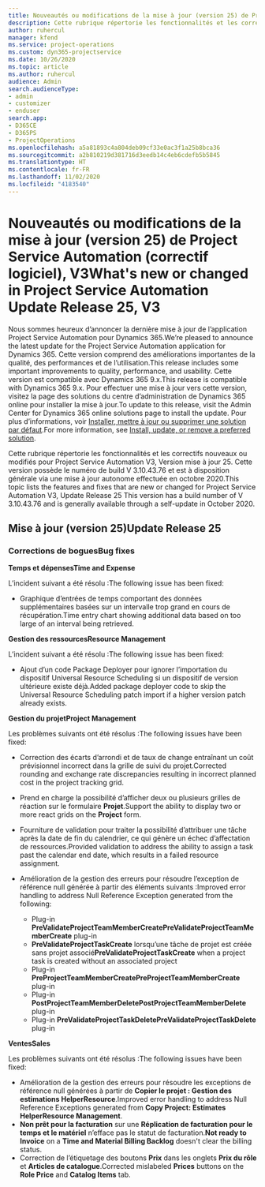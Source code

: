 ```yaml
---
title: Nouveautés ou modifications de la mise à jour (version 25) de Project Service Automation (correctif logiciel), V3
description: Cette rubrique répertorie les fonctionnalités et les correctifs disponibles pour la mise à jour (version 25) de Project Service Automation, V3.
author: ruhercul
manager: kfend
ms.service: project-operations
ms.custom: dyn365-projectservice
ms.date: 10/26/2020
ms.topic: article
ms.author: ruhercul
audience: Admin
search.audienceType:
- admin
- customizer
- enduser
search.app:
- D365CE
- D365PS
- ProjectOperations
ms.openlocfilehash: a5a81893c4a804deb09cf33e0ac3f1a25b8bca36
ms.sourcegitcommit: a2b810219d381716d3eedb14c4eb6cdefb5b5845
ms.translationtype: HT
ms.contentlocale: fr-FR
ms.lasthandoff: 11/02/2020
ms.locfileid: "4183540"
---
```

# <a name="whats-new-or-changed-in-project-service-automation-update-release-25-v3"></a><span data-ttu-id="93b52-103">Nouveautés ou modifications de la mise à jour (version 25) de Project Service Automation (correctif logiciel), V3</span><span class="sxs-lookup"><span data-stu-id="93b52-103">What's new or changed in Project Service Automation Update Release 25, V3</span></span>

<span data-ttu-id="93b52-104">Nous sommes heureux d’annoncer la dernière mise à jour de l’application Project Service Automation pour Dynamics 365.</span><span class="sxs-lookup"><span data-stu-id="93b52-104">We’re pleased to announce the latest update for the Project Service Automation application for Dynamics 365.</span></span> <span data-ttu-id="93b52-105">Cette version comprend des améliorations importantes de la qualité, des performances et de l’utilisation.</span><span class="sxs-lookup"><span data-stu-id="93b52-105">This release includes some important improvements to quality, performance, and usability.</span></span> <span data-ttu-id="93b52-106">Cette version est compatible avec Dynamics 365 9.x.</span><span class="sxs-lookup"><span data-stu-id="93b52-106">This release is compatible with Dynamics 365 9.x.</span></span> <span data-ttu-id="93b52-107">Pour effectuer une mise à jour vers cette version, visitez la page des solutions du centre d’administration de Dynamics 365 online pour installer la mise à jour.</span><span class="sxs-lookup"><span data-stu-id="93b52-107">To update to this release, visit the Admin Center for Dynamics 365 online solutions page to install the update.</span></span> <span data-ttu-id="93b52-108">Pour plus d’informations, voir [Installer, mettre à jour ou supprimer une solution par défaut](https://docs.microsoft.com/power-platform/admin/install-remove-preferred-solution).</span><span class="sxs-lookup"><span data-stu-id="93b52-108">For more information, see [Install, update, or remove a preferred solution](https://docs.microsoft.com/power-platform/admin/install-remove-preferred-solution).</span></span>

<span data-ttu-id="93b52-109">Cette rubrique répertorie les fonctionnalités et les correctifs nouveaux ou modifiés pour Project Service Automation V3, Version mise à jour 25. Cette version possède le numéro de build V 3.10.43.76 et est à disposition générale via une mise à jour autonome effectuée en octobre 2020.</span><span class="sxs-lookup"><span data-stu-id="93b52-109">This topic lists the features and fixes that are new or changed for Project Service Automation V3, Update Release 25 This version has a build number of V 3.10.43.76 and is generally available through a self-update in October 2020.</span></span>

## <a name="update-release-25"></a><span data-ttu-id="93b52-110">Mise à jour (version 25)</span><span class="sxs-lookup"><span data-stu-id="93b52-110">Update Release 25</span></span>

### <a name="bug-fixes"></a><span data-ttu-id="93b52-111">Corrections de bogues</span><span class="sxs-lookup"><span data-stu-id="93b52-111">Bug fixes</span></span>

<span data-ttu-id="93b52-112">**Temps et dépenses**</span><span class="sxs-lookup"><span data-stu-id="93b52-112">**Time and Expense**</span></span>

<span data-ttu-id="93b52-113">L’incident suivant a été résolu :</span><span class="sxs-lookup"><span data-stu-id="93b52-113">The following issue has been fixed:</span></span>

- <span data-ttu-id="93b52-114">Graphique d’entrées de temps comportant des données supplémentaires basées sur un intervalle trop grand en cours de récupération.</span><span class="sxs-lookup"><span data-stu-id="93b52-114">Time entry chart showing additional data based on too large of an interval being retrieved.</span></span>

<span data-ttu-id="93b52-115">**Gestion des ressources**</span><span class="sxs-lookup"><span data-stu-id="93b52-115">**Resource Management**</span></span>

<span data-ttu-id="93b52-116">L’incident suivant a été résolu :</span><span class="sxs-lookup"><span data-stu-id="93b52-116">The following issue has been fixed:</span></span>

- <span data-ttu-id="93b52-117">Ajout d’un code Package Deployer pour ignorer l’importation du dispositif Universal Resource Scheduling si un dispositif de version ultérieure existe déjà.</span><span class="sxs-lookup"><span data-stu-id="93b52-117">Added package deployer code to skip the Universal Resource Scheduling patch import if a higher version patch already exists.</span></span>

<span data-ttu-id="93b52-118">**Gestion du projet**</span><span class="sxs-lookup"><span data-stu-id="93b52-118">**Project Management**</span></span>

<span data-ttu-id="93b52-119">Les problèmes suivants ont été résolus :</span><span class="sxs-lookup"><span data-stu-id="93b52-119">The following issues have been fixed:</span></span>

- <span data-ttu-id="93b52-120">Correction des écarts d’arrondi et de taux de change entraînant un coût prévisionnel incorrect dans la grille de suivi du projet.</span><span class="sxs-lookup"><span data-stu-id="93b52-120">Corrected rounding and exchange rate discrepancies resulting in incorrect planned cost in the project tracking grid.</span></span>
- <span data-ttu-id="93b52-121">Prend en charge la possibilité d’afficher deux ou plusieurs grilles de réaction sur le formulaire **Projet**.</span><span class="sxs-lookup"><span data-stu-id="93b52-121">Support the ability to display two or more react grids on the **Project** form.</span></span>
- <span data-ttu-id="93b52-122">Fourniture de validation pour traiter la possibilité d’attribuer une tâche après la date de fin du calendrier, ce qui génère un échec d’affectation de ressources.</span><span class="sxs-lookup"><span data-stu-id="93b52-122">Provided validation to address the ability to assign a task past the calendar end date, which results in a failed resource assignment.</span></span>
- <span data-ttu-id="93b52-123">Amélioration de la gestion des erreurs pour résoudre l’exception de référence null générée à partir des éléments suivants :</span><span class="sxs-lookup"><span data-stu-id="93b52-123">Improved error handling to address Null Reference Exception generated from the following:</span></span>

    - <span data-ttu-id="93b52-124">Plug-in **PreValidateProjectTeamMemberCreate**</span><span class="sxs-lookup"><span data-stu-id="93b52-124">**PreValidateProjectTeamMemberCreate** plug-in</span></span>
    - <span data-ttu-id="93b52-125">**PreValidateProjectTaskCreate** lorsqu’une tâche de projet est créée sans projet associé</span><span class="sxs-lookup"><span data-stu-id="93b52-125">**PreValidateProjectTaskCreate** when a project task is created without an associated project</span></span>
    - <span data-ttu-id="93b52-126">Plug-in **PreProjectTeamMemberCreate**</span><span class="sxs-lookup"><span data-stu-id="93b52-126">**PreProjectTeamMemberCreate** plug-in</span></span>
    - <span data-ttu-id="93b52-127">Plug-in **PostProjectTeamMemberDelete**</span><span class="sxs-lookup"><span data-stu-id="93b52-127">**PostProjectTeamMemberDelete** plug-in</span></span>
    - <span data-ttu-id="93b52-128">Plug-in **PreValidateProjectTaskDelete**</span><span class="sxs-lookup"><span data-stu-id="93b52-128">**PreValidateProjectTaskDelete** plug-in</span></span>

<span data-ttu-id="93b52-129">**Ventes**</span><span class="sxs-lookup"><span data-stu-id="93b52-129">**Sales**</span></span>

<span data-ttu-id="93b52-130">Les problèmes suivants ont été résolus :</span><span class="sxs-lookup"><span data-stu-id="93b52-130">The following issues have been fixed:</span></span>

- <span data-ttu-id="93b52-131">Amélioration de la gestion des erreurs pour résoudre les exceptions de référence null générées à partir de **Copier le projet : Gestion des estimations HelperResource**.</span><span class="sxs-lookup"><span data-stu-id="93b52-131">Improved error handling to address Null Reference Exceptions generated from **Copy Project: Estimates HelperResource Management**.</span></span>
- <span data-ttu-id="93b52-132">**Non prêt pour la facturation** sur une **Réplication de facturation pour le temps et le matériel** n’efface pas le statut de facturation.</span><span class="sxs-lookup"><span data-stu-id="93b52-132">**Not ready to Invoice** on a **Time and Material Billing Backlog** doesn't clear the billing status.</span></span>
- <span data-ttu-id="93b52-133">Correction de l’étiquetage des boutons **Prix** dans les onglets **Prix du rôle** et **Articles de catalogue**.</span><span class="sxs-lookup"><span data-stu-id="93b52-133">Corrected mislabeled **Prices** buttons on the **Role Price** and **Catalog Items** tab.</span></span>
